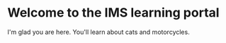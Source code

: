 # Welcome to the IMS learning portal

I'm glad you are here. You'll learn about cats and motorcycles.
